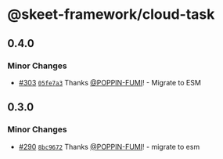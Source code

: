 # @skeet-framework/cloud-task

## 0.4.0

### Minor Changes

- [#303](https://github.com/elsoul/skeet/pull/303) [`05fe7a3`](https://github.com/elsoul/skeet/commit/05fe7a3bd01435a2a98d65ed7904317b3a53a775) Thanks [@POPPIN-FUMI](https://github.com/POPPIN-FUMI)! - Migrate to ESM

## 0.3.0

### Minor Changes

- [#290](https://github.com/elsoul/skeet/pull/290) [`8bc9672`](https://github.com/elsoul/skeet/commit/8bc9672e62e5ae178fc568e1b7335d7246090fc7) Thanks [@POPPIN-FUMI](https://github.com/POPPIN-FUMI)! - migrate to esm
